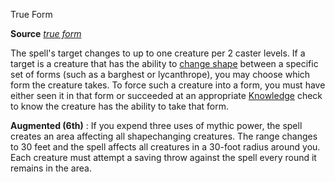 True Form

**Source** [_true form_](advanced/spells/trueForm.md#_true-form)

The spell's target changes to up to one creature per 2 caster levels. If a target is a creature that has the ability to [change shape](monsters/universalMonsterRules.md#_change-shape) between a specific set of forms (such as a barghest or lycanthrope), you may choose which form the creature takes. To force such a creature into a form, you must have either seen it in that form or succeeded at an appropriate [Knowledge](skills/knowledge.md#_knowledge) check to know the creature has the ability to take that form.

**Augmented (6th)** : If you expend three uses of mythic power, the spell creates an area affecting all shapechanging creatures. The range changes to 30 feet and the spell affects all creatures in a 30-foot radius around you. Each creature must attempt a saving throw against the spell every round it remains in the area.

